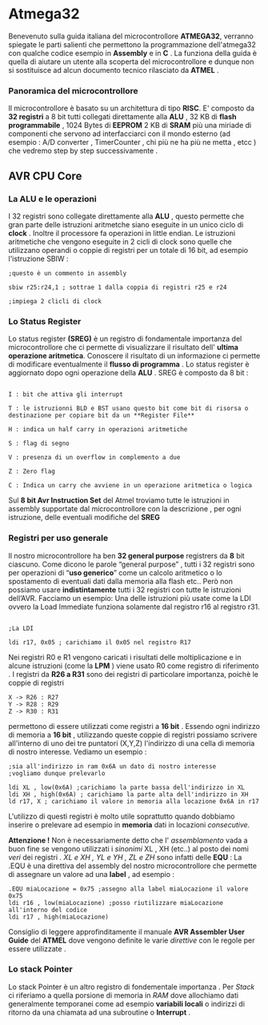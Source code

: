 # Atmega32

Benevenuto sulla guida italiana del microcontrollore **ATMEGA32**, verranno spiegate le parti salienti che permettono la programmazione dell'atmega32 con qualche codice esempio in **Assembly** e in **C** .
La funziona della guida è quella di aiutare un utente alla scoperta del microcontrollore e dunque non si sostituisce ad alcun documento tecnico rilasciato da **ATMEL** .

### Panoramica del microcontrollore

Il microcontrollore è basato su un architettura di tipo **RISC**.
E' composto da **32 registri** a 8 bit tutti collegati direttamente alla **ALU** , 32 KB di **flash programmabile** , 1024 Bytes di **EEPROM** 2 KB di **SRAM** più una miriade di componenti che servono ad interfacciarci con il mondo esterno (ad esempio : A/D converter , TimerCounter , chi più ne ha più ne metta , etcc ) che vedremo step by step successivamente .

## AVR CPU Core

### La ALU e le operazioni

I 32 registri sono collegate direttamente alla **ALU** , questo permette che gran parte delle istruzioni aritmetche siano eseguite in un unico ciclo di **clock** .
Inoltre il processore fa operazioni in little endian.
Le istruzioni aritmetiche che vengono eseguite in 2 cicli di clock sono quelle che utilizzano operandi o coppie di registri per un totale di 16 bit, ad esempio l'istruzione SBIW :

```
;questo è un commento in assembly

sbiw r25:r24,1 ; sottrae 1 dalla coppia di registri r25 e r24

;impiega 2 clicli di clock

```

### Lo Status Register

Lo status register **(SREG)** è un registro di fondamentale importanza del microcontrollore che ci permette di visualizzare il risultato dell' **ultima**  **operazione aritmetica**. Conoscere il risultato di un informazione ci permette di modificare eventualmente il **flusso di programma** . Lo status register è aggiornato dopo ogni operazione della **ALU** .
SREG è composto da 8 bit :  

```

I : bit che attiva gli interrupt

T : le istruzionni BLD e BST usano questo bit come bit di risorsa o destinazione per copiare bit da un **Register File**

H : indica un half carry in operazioni aritmetiche 

S : flag di segno

V : presenza di un overflow in complemento a due

Z : Zero flag

C : Indica un carry che avviene in un operazione aritmetica o logica

```
Sul **8 bit Avr Instruction Set** del Atmel troviamo tutte le istruzioni in assembly supportate dal microcontrollore con la descrizione , per ogni istruzione, delle eventuali modifiche del **SREG**

### Registri per uso generale
Il nostro microcontrollore ha ben **32 general purpose** registrers da **8** bit ciascuno.
Come dicono le parole “general purpose” , tutti i 32 registri sono per  operazioni di “**uso generico**” come un calcolo aritmetico o lo spostamento di eventuali dati dalla memoria alla flash etc..
Però non possiamo usare **indistintamente** tutti i 32 registri con tutte le istruzioni dell’AVR.
Facciamo un esempio:
Una delle istruzioni più usate come la LDI ovvero la Load Immediate funziona solamente dal registro r16 al registro r31.


```

;La LDI 

ldi r17, 0x05 ; carichiamo il 0x05 nel registro R17

```

Nei registri R0 e R1 vengono caricati i risultati delle moltiplicazione e in alcune istruzioni (come la **LPM** ) viene usato R0 come registro di riferimento .
I registri da **R26 a R31** sono dei registri di particolare importanza, poichè le coppie di registri 

```
X -> R26 : R27
Y -> R28 : R29
Z -> R30 : R31

```

permettono di essere utilizzati come registri a **16 bit** . Essendo ogni indirizzo di memoria a **16 bit** , utilizzando queste coppie di registri possiamo scrivere all'interno di uno dei tre puntatori (X,Y,Z) l'indirizzo di una cella di memoria di nostro interesse. Vediamo un esempio :

```
;sia all'indirizzo in ram 0x6A un dato di nostro interesse
;vogliamo dunque prelevarlo

ldi XL , low(0x6A) ;carichiamo la parte bassa dell'indirizzo in XL
ldi XH , high(0x6A) ; carichiamo la parte alta dell'indirizzo in XH
ld r17, X ; carichiamo il valore in memoria alla locazione 0x6A in r17

```

L'utilizzo di questi registri è molto utile soprattutto quando dobbiamo inserire o prelevare ad esempio in **memoria** dati in locazioni *consecutive*.

**Attenzione !**
Non è necessariamente detto che l' *assemblamento* vada a buon fine se vengono utilizzati i *sinonimi* XL , XH (etc..) al posto dei nomi *veri* dei registri .
*XL e XH , YL e YH , ZL e ZH* sono infatti delle **EQU** : La .EQU è una direttiva del assembly del nostro microcontrollore che permette di assegnare un valore ad una **label** , ad esempio : 

```
.EQU miaLocazione = 0x75 ;assegno alla label miaLocazione il valore 0x75
ldi r16 , low(miaLocazione) ;posso riutilizzare miaLocazione all'interno del codice
ldi r17 , high(miaLocazione)

```

Consiglio di leggere approfinditamente il manuale **AVR Assembler User Guide** del **ATMEL** dove vengono definite le varie *direttive* con le regole per essere utilizzate .

### Lo stack Pointer 

Lo stack Pointer è un altro registro di fondementale importanza . Per *Stack* ci riferiamo a quella porsione di memoria in *RAM* dove allochiamo dati generalmente temporanei come ad esempio **variabili locali** o indirizzi di ritorno da una chiamata ad una subroutine o **Interrupt** .
